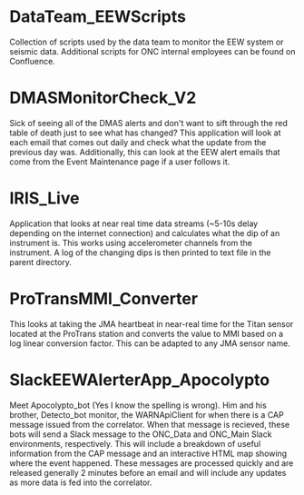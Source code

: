 # DataTeam_EEWScripts
Collection of scripts used by the data team to monitor the EEW system or seismic data. Additional scripts for ONC internal employees can be found on Confluence.

# DMASMonitorCheck_V2
Sick of seeing all of the DMAS alerts and don't want to sift through the red table of death just to see what has changed? This application will look at each email that comes out daily and check what the update from the previous day was. Additionally, this can look at the EEW alert emails that come from the Event Maintenance page if a user follows it.

# IRIS_Live
Application that looks at near real time data streams (~5-10s delay depending on the internet connection) and calculates what the dip of an instrument is. This works using accelerometer channels from the instrument. A log of the changing dips is then printed to text file in the parent directory.

# ProTransMMI_Converter
This looks at taking the JMA heartbeat in near-real time for the Titan sensor located at the ProTrans station and converts the value to MMI based on a log linear conversion factor. This can be adapted to any JMA sensor name.

# SlackEEWAlerterApp_Apocolypto
Meet Apocolypto_bot (Yes I know the spelling is wrong). Him and his brother, Detecto_bot monitor, the WARNApiClient for when there is a CAP message issued from the correlator. When that message is recieved, these bots will send a Slack message to the ONC_Data and ONC_Main Slack environments, respectively. This will include a breakdown of useful information from the CAP message and an interactive HTML map showing where the event happened. These messages are processed quickly and are released generally 2 minutes before an email and will include any updates as more data is fed into the correlator.
